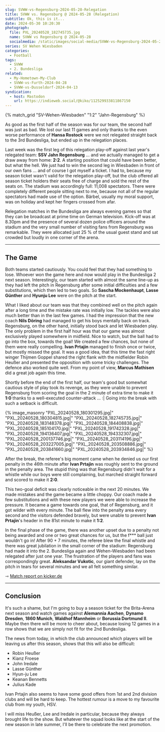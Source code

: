 ```yaml
---
slug: SVWW-vs-Regensburg-2024-05-28-Relegation
title: SVWW vs. Regensburg @ 2024-05-28 (Relegation)
subtitle: Ok, this is it...
date: 2024-05-30 10:20:30
photograph:
  file: PXL_20240528_182745735.jpg
  name: SVWW vs Regensburg @ 2024-05-28
  socialmedia: /static/images/social-media/SVWW-vs-Regensburg-2024-05-28-Relegation.png
series: SV Wehen Wiesbaden
categories:
  - Football
tags:
  - SVWW
  - 2. Bundesliga
related:
  - My-Hometown-My-Club
  - SVWW-vs-Furth-2024-04-28
  - SVWW-vs-Dusseldorf-2024-04-13
syndication:
  - host: Mastodon
    url: https://indieweb.social/@kiko/112529933811867150
---
```


{% match_grid "SV-Wehen-Wiesbaden" "1:2" "Jahn-Regensburg" %}

As good as the first half of the season was for our team, the second half was just as bad. We lost our last 11 games and only thanks to the even worse performance of **Hansa Rostock** were we not relegated straight back to the 3rd Bundesliga, but ended up in the relegation places.

Last week was the first leg of this relegation play-off against last year's relegated team: **SSV Jahn Regensburg** ... and we actually managed to get a draw away from home: **2:2**. A starting position that could have been better, but what the hell. We just had to win the second leg in Wiesbaden in front of our own fans ... and of course I got myself a ticket. I had to, because my season ticket wasn't valid for the relegation play-off, but the club offered all season ticket holders their seats free of charge and sold the rest of the seats on. The stadium was accordingly full: 11,008 spectators. There were completely different people sitting next to me, because not all of the regular spectators had made use of the option. Bärbel, usually my moral support, was on holiday and kept her fingers crossed from afar.

Relegation matches in the Bundesliga are always evening games so that they can be broadcast at prime time on German television. Kick-off was at 8.30pm and the presence of several dozen police officers around the stadium and the very small number of visiting fans from Regensburg was remarkable. They were allocated just 25 % of the usual guest stand and sat crowded but loudly in one corner of the arena.

<!-- more -->

---

## The Game

Both teams started cautiously. You could feel that they had something to lose. Whoever won the game here and now would play in the Bundesliga 2 next season. Interestingly, our team started with almost the same line-up as they had left the pitch in Regensburg after some initial difficulties and a few substitutions, which then led to two goals. So **Sascha Mockenhaupt**, **Lasse Günther** and **Hyunju Lee** were on the pitch at the start. 

What I liked about our team was that they combined well on the pitch again after a long time and the mistake rate was initially low. The tackles were also much better than in the last few games. I had the impression that the new coach **Nils Döring** had managed to get his boys mentally back on track. Regensburg, on the other hand, initially stood back and let Wiesbaden play. The only problem in the first half hour was that our game was almost exclusively played somewhere in midfield. Nice to watch, but the ball had to go into the box, towards the goal! We created a few chances, but none of them were really compelling. **Ivan Prtajin** managed to finish once or twice, but mostly missed the goal. It was a good idea, that this time the fast right winger Thijmen Goppel shared the right flank with the midfielder Robin Heußer and presented the opposition with some tricky challenges. The defence also worked quite well. From my point of view, **Marcus Mathisen** did a great job again this time.

Shortly before the end of the first half, our team's good but somewhat cautious style of play took its revenge, as they were unable to prevent Regensburg from scoring the goal in the 2 minute of extra time to make it **1:0** thanks to a well-executed counter-attack ... :| Going into the break with such a setback is difficult.

{% image_masonry
  "PXL_20240528_180301295.jpg|"
  "PXL_20240528_180304815.jpg|"
  "PXL_20240528_182745735.jpg|"
  "PXL_20240528_183148378.jpg|"
  "PXL_20240528_184408838.jpg|"
  "PXL_20240528_185104170.jpg|"
  "PXL_20240528_191742328.jpg|"
  "PXL_20240528_194136407.jpg|"
  "PXL_20240528_194332307.jpg|"
  "PXL_20240528_200137746.jpg|"
  "PXL_20240528_203114196.jpg|"
  "PXL_20240528_203227005.jpg|"
  "PXL_20240528_203508886.jpg|"
  "PXL_20240528_203841660.jpg|"
  "PXL_20240528_203934846.jpg|"
%}

After the break, the referee's big moment came when he denied us our first penalty in the 46th minute after **Ivan Prtajin** was roughly sent to the ground in the penalty area. The stupid thing was that Regensburg didn't wait for a whistle while our boys were still complaining, but marched straight forward and scored to make it **2:0**.

This two-goal deficit was clearly noticeable in the next 20 minutes. We made mistakes and the game became a little choppy. Our coach made a few substitutions and with these new players we were able to increase the pressure. It became a game towards one goal, that of Regensburg, and it got wilder with every minute. The ball flew into the penalty area every second and the visitors defended bravely, but were unable to prevent **Ivan Prtajin**'s header in the 81st minute to make it **1:2**.

In the final phase of the game, there was another upset due to a penalty not being awarded and one or two great chances for us, but the f*** ball just wouldn't go in! After 90 + 7 minutes, the referee blew the final whistle and there was great jubilation in the small corner of the stadium: Regensburg had made it into the 2. Bundesliga again and Wehen-Wiesbaden had been relegated after just one year. The frustration of the players and fans was correspondingly great. **Aleksandar Vukotic**, our giant defender, lay on the pitch in tears for several minutes and we all felt something similar.

&#x21FE;&nbsp;[Match report on kicker.de](https://www.kicker.de/wiesbaden-gegen-regensburg-2024-bundesliga-relegation-4910422/analyse)

---

## Conclusion

It's such a shame, but I'm going to buy a season ticket for the Brita-Arena next season and watch games against **Alemannia Aachen**, **Dynamo Dresden**, **1860 Munich**, **Waldhof Mannheim** or **Borussia Dortmund II**. Maybe then there will be more to cheer about, because losing 12 games in a row shows that we are simply not fit for the 2nd Bundesliga.

The news from today, in which the club announced which players will be leaving us after this season, shows that this will also be difficult:

* Robin Heußer
* Kianz Froese
* John Iredale
* Lasse Günther
* Hyun-ju Lee
* Keanan Bennetts
* Julius Kade

Ivan Prtajin also seems to have some good offers from 1st and 2nd division clubs and will be hard to keep. The hottest rumour is a move to my favourite club from my youth, HSV.

I will miss Heußer, Lee and Iredale in particular, because they always brought life to the show. But whatever the squad looks like at the start of the new season in late summer, I'll be there to celebrate the next promotion.

